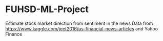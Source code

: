 # FUHSD-ML-Project
Estimate stock market direction from sentiment in the news
Data from https://www.kaggle.com/jeet2016/us-financial-news-articles and Yahoo Finance
